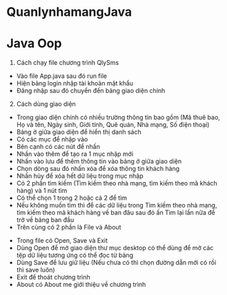 # QuanlynhamangJava
# Java Oop
1. Cách chạy file chương trình QlySms
- Vào file App.java sau đó run file
- Hiện bảng login nhập tài khoản mật khẩu
- Đăng nhập sau đó chuyển đến bảng giao diện chính
2. Cách dùng giao diện
- Trong giao diện chính có nhiều trường thông tin bao gồm (Mã thuê bao, Họ và tên, Ngày sinh, Giới tính, Quê quán, Nhà mạng, Số điện thoại)
- Bảng ở giữa giao diện để hiển thị danh sách
- Có các mục để nhập vào
- Bên cạnh có các nút để nhấn
- Nhấn vào thêm để tạo ra 1 mục nhập mới
- Nhấn vào lưu để thêm thông tin vào bảng ở giữa giao diện
- Chọn dòng sau đó nhấn xóa để xóa thông tin khách hàng
- Nhấn hủy để xóa hết dữ liệu trong mục nhập
- Có 2 phần tìm kiếm (Tìm kiếm theo nhà mạng, tìm kiếm theo mã khách hàng) và 1 nút tìm
- Có thể chọn 1 trong 2 hoặc cả 2 để tìm
- Nếu không muốn tìm thì để các dữ liệu trong Tìm kiếm theo nhà mạng, tìm kiếm theo mã khách hàng về ban đâu sau đó ấn Tìm lại lần nữa để trở về bảng ban đầu
- Trên cùng có 2 phần là File và About
+ Trong file có Open, Save và Exit
+ Dùng Open để mở giao diện thư mục desktop có thể dùng để mở các tệp dữ liệu tương ứng có thể đọc từ bảng
+ Dùng Save để lưu giữ liệu (Nếu chưa có thì chọn đường dẫn mới có rồi thì save luôn)
+ Exit để thoát chương trình
+ About có About me giới thiệu về chương trình
